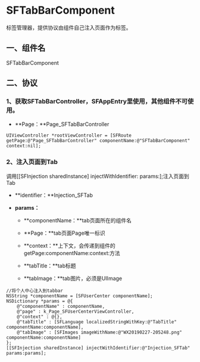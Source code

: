 # SFTabBarComponent

标签管理器，提供协议由组件自己注入页面作为标签。

## 一、组件名

SFTabBarComponent

## 二、协议

### 1、获取SFTabBarController，SFAppEntry里使用，其他组件不可使用。

- **Page：**Page_SFTabBarController

```
UIViewController *rootViewController = [SFRoute getPage:@"Page_SFTabBarController" componentName:@"SFTabBarComponent" context:nil];
```

### 2、注入页面到Tab

调用[[SFInjection sharedInstance] injectWithIdentifier: params:];注入页面到Tab

- **identifier：**Injection_SFTab

- **params：**

  - **componentName：**tab页面所在的组件名

  - **Page：**tab页面Page唯一标识

  - **context：**上下文，会传递到组件的getPage:componentName:context:方法

  - **tabTitle：**tab标题

  - **tabImage：**tab图片，必须是UIImage

```
//将个人中心注入到tabbar
NSString *componentName = [SFUserCenter componentName];
NSDictionary *params = @{
    @"componentName" : componentName,
    @"page" : k_Page_SFUserCenterViewController,
    @"context" : @{},
    @"tabTitle" : [SFLanguage localizedStringWithKey:@"TabTitle" componentName:componentName],
    @"tabImage" : [SFImages imageWithName:@"WX20190227-205248.png" componentName:componentName]
};
[[SFInjection sharedInstance] injectWithIdentifier:@"Injection_SFTab" params:params];
```


